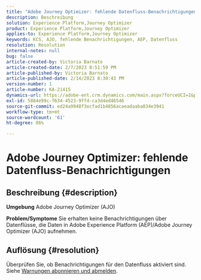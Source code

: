 ```yaml
---
title: "Adobe Journey Optimizer: fehlende Datenfluss-Benachrichtigungen"
description: Beschreibung
solution: Experience Platform,Journey Optimizer
product: Experience Platform,Journey Optimizer
applies-to: Experience Platform,Journey Optimizer
keywords: KCS, AJO, fehlende Benachrichtigungen, AEP, Datenfluss
resolution: Resolution
internal-notes: null
bug: false
article-created-by: Victoria Barnato
article-created-date: 2/7/2023 8:51:59 PM
article-published-by: Victoria Barnato
article-published-date: 2/14/2023 8:30:43 PM
version-number: 1
article-number: KA-21415
dynamics-url: https://adobe-ent.crm.dynamics.com/main.aspx?forceUCI=1&pagetype=entityrecord&etn=knowledgearticle&id=3475a73e-29a7-ed11-aad1-6045bd0065f9
exl-id: 5884e99c-f634-4523-9ffd-ca3d4ed46546
source-git-commit: ed24a9948f3ecfad1b4856acaeadaaba834e3941
workflow-type: tm+mt
source-wordcount: '61'
ht-degree: 86%

---
```


# Adobe Journey Optimizer: fehlende Datenfluss-Benachrichtigungen

## Beschreibung {#description}

<b>Umgebung</b>
Adobe Journey Optimizer (AJO)


<b>Problem/Symptome</b>
Sie erhalten keine Benachrichtigungen über Datenflüsse, die Daten in Adobe Experience Platform (AEP)/Adobe Journey Optimizer (AJO) aufnehmen.


## Auflösung {#resolution}


Überprüfen Sie, ob Benachrichtigungen für den Datenfluss aktiviert sind. Siehe [Warnungen abonnieren und abmelden](https://experienceleague.adobe.com/docs/experience-platform/sources/ui-tutorials/alerts.html?lang=de#subscribe-and-unsubscribe-to-alerts).

